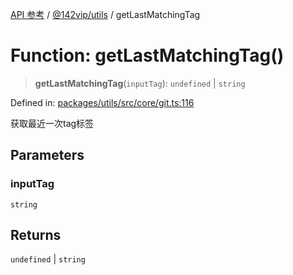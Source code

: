 [API 参考](../../../index.md) / [@142vip/utils](../index.md) / getLastMatchingTag

# Function: getLastMatchingTag()

> **getLastMatchingTag**(`inputTag`): `undefined` \| `string`

Defined in: [packages/utils/src/core/git.ts:116](https://github.com/142vip/core-x/blob/15d5bc9ef4bece78c0e60bdf074a2d245f625100/packages/utils/src/core/git.ts#L116)

获取最近一次tag标签

## Parameters

### inputTag

`string`

## Returns

`undefined` \| `string`
